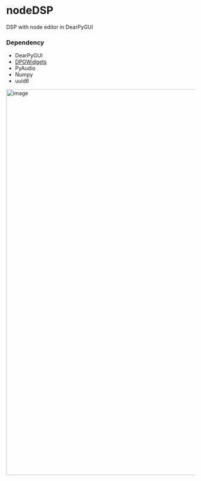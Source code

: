 # nodeDSP
DSP with node editor in DearPyGUI

### Dependency
- DearPyGUI
- [DPGWidgets](https://github.com/damp11113/DPGWidgets)
- PyAudio
- Numpy
- uuid6

<img width="1920" height="1032" alt="image" src="https://github.com/user-attachments/assets/7d170dc3-7cc6-494c-a986-a457b41e80fd" />
